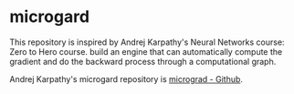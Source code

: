 # microgard

This repository is inspired by Andrej Karpathy's Neural Networks course: Zero to Hero course. build an engine that can automatically compute the gradient and do the backward process through a computational graph.

Andrej Karpathy's microgard repository is [micrograd - Github](https://github.com/karpathy/micrograd).